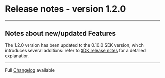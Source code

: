 # Release notes - version 1.2.0
---

## Notes about new/updated Features
The 1.2.0 version has been updated to the 0.10.0 SDK version, which introduces several additions: refer to [SDK release notes](https://github.com/HorizenOfficial/Sidechains-SDK/tree/dev/doc/release/0.10.0.md) for a detailed explanation.

---
Full [Changelog](/CHANGELOG.md) available.